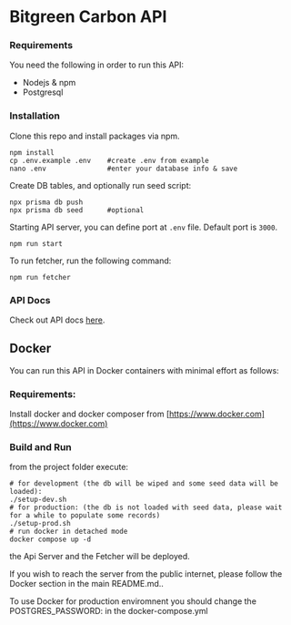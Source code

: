 # Bitgreen Carbon API

### Requirements
You need the following in order to run this API:
- Nodejs & npm
- Postgresql

### Installation
Clone this repo and install packages via npm.
```
npm install
cp .env.example .env    #create .env from example
nano .env               #enter your database info & save
```
Create DB tables, and optionally run seed script:
```
npx prisma db push
npx prisma db seed      #optional
```
Starting API server, you can define port at `.env` file. Default port is `3000`.
```
npm run start
```

To run fetcher, run the following command:
```
npm run fetcher
```

### API Docs
Check out API docs [here](https://app.swaggerhub.com/apis-docs/Bitgreen/carbon-api/).


## Docker
You can run this API in Docker containers with minimal effort as follows:  
  
### Requirements:  
Install docker and docker composer from [https://www.docker.com](https://www.docker.com)  
  
### Build and Run  
from the project folder execute:  
```
# for development (the db will be wiped and some seed data will be loaded):   
./setup-dev.sh  
# for production: (the db is not loaded with seed data, please wait for a while to populate some records)  
./setup-prod.sh
# run docker in detached mode
docker compose up -d
```
the Api Server and the Fetcher will be deployed.  

If you wish to reach the server from the public internet, please follow the Docker section in the main README.md..

To use Docker for production enviromnent you should change the POSTGRES_PASSWORD: in the docker-compose.yml

